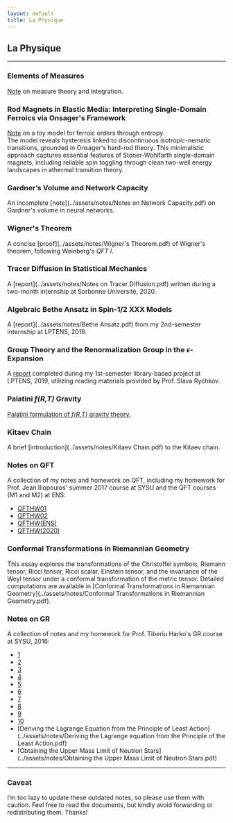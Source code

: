 ```yaml
---
layout: default
title: La Physique
---
```


## La Physique

---

### Elements of Measures
[Note](../assets/notes/Measures.pdf) on measure theory and integration.

### Rod Magnets in Elastic Media: Interpreting Single-Domain Ferroics via Onsager's Framework  
[Note](https://arxiv.org/abs/2206.01811) on a toy model for ferroic orders through entropy.  
The model reveals hysteresis linked to discontinuous isotropic-nematic transitions, grounded in Onsager's hard-rod theory. This minimalistic approach captures essential features of Stoner-Wohlfarth single-domain magnets, including reliable spin toggling through clean two-well energy landscapes in athermal transition theory.

### Gardner’s Volume and Network Capacity  
An incomplete [note](../assets/notes/Notes on Network Capacity.pdf) on Gardner's volume in neural networks.

### Wigner's Theorem
A concise [proof](../assets/notes/Wigner's Theorem.pdf) of Wigner's theorem, following Weinberg's *QFT I*.

### Tracer Diffusion in Statistical Mechanics  
A [report](../assets/notes/Notes on Tracer Diffusion.pdf) written during a two-month internship at Sorbonne Université, 2020.

### Algebraic Bethe Ansatz in Spin-1/2 XXX Models
A [report](../assets/notes/Bethe Ansatz.pdf) from my 2nd-semester internship at LPTENS, 2019.

### Group Theory and the Renormalization Group in the *ϵ*-Expansion 
A [report](../assets/notes/Group_Theory_and_the_Renormalization_Group_in_the_Epsilon_Expansion.pdf) completed during my 1st-semester library-based project at LPTENS, 2019, utilizing reading materials provided by Prof. Slava Rychkov.

### Palatini *f(R,T)* Gravity  
[Palatini formulation of *f(R,T)* gravity theory.](https://link.springer.com/article/10.1140/epjc/s10052-018-5923-9)

### Kitaev Chain
A brief [introduction](../assets/notes/Kitaev Chain.pdf) to the Kitaev chain.

### Notes on QFT  
A collection of my notes and homework on QFT, including my homework for Prof. Jean Iliopoulos' summer 2017 course at SYSU and the QFT courses (M1 and M2) at ENS:  
- [QFTHW01](../assets/notes/QFTHW01.pdf)  
- [QFTHW02](../assets/notes/QFTHW02.pdf)  
- [QFTHW(ENS)](../assets/notes/QFTHW(ENS).pdf)  
- [QFTHW(2020)](../assets/notes/QFTHW(2020).pdf)

### Conformal Transformations in Riemannian Geometry  
This essay explores the transformations of the Christoffel symbols, Riemann tensor, Ricci tensor, Ricci scalar, Einstein tensor, and the invariance of the Weyl tensor under a conformal transformation of the metric tensor. Detailed computations are available in [Conformal Transformations in Riemannian Geometry](../assets/notes/Conformal Transformations in Riemannian Geometry.pdf).

### Notes on GR  
A collection of notes and my homework for Prof. Tiberiu Harko's GR course at SYSU, 2016:  
- [1](../assets/notes/01.pdf)  
- [2](../assets/notes/02.pdf)  
- [3](../assets/notes/03.pdf)  
- [4](../assets/notes/04.pdf)  
- [5](../assets/notes/05.pdf)  
- [6](../assets/notes/06.pdf)  
- [7](../assets/notes/07.pdf)  
- [8](../assets/notes/08.pdf)  
- [9](../assets/notes/09.pdf)  
- [10](../assets/notes/10.pdf)  
- [Deriving the Lagrange Equation from the Principle of Least Action](../assets/notes/Deriving the Lagrange equation from the Principle of the Least Action.pdf)  
- [Obtaining the Upper Mass Limit of Neutron Stars](../assets/notes/Obtaining the Upper Mass Limit of Neutron Stars.pdf)

---

### Caveat
I’m too lazy to update these outdated notes, so please use them with caution. Feel free to read the documents, but kindly avoid forwarding or redistributing them. Thanks!
